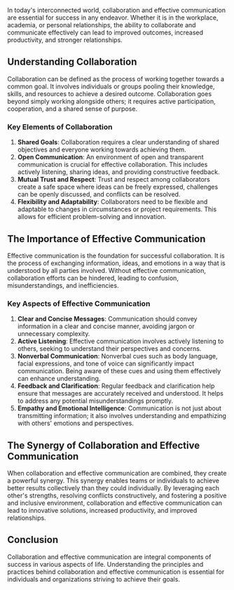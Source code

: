
In today's interconnected world, collaboration and effective communication are essential for success in any endeavor. Whether it is in the workplace, academia, or personal relationships, the ability to collaborate and communicate effectively can lead to improved outcomes, increased productivity, and stronger relationships.

Understanding Collaboration
---------------------------

Collaboration can be defined as the process of working together towards a common goal. It involves individuals or groups pooling their knowledge, skills, and resources to achieve a desired outcome. Collaboration goes beyond simply working alongside others; it requires active participation, cooperation, and a shared sense of purpose.

### Key Elements of Collaboration

1. **Shared Goals**: Collaboration requires a clear understanding of shared objectives and everyone working towards achieving them.
2. **Open Communication**: An environment of open and transparent communication is crucial for effective collaboration. This includes actively listening, sharing ideas, and providing constructive feedback.
3. **Mutual Trust and Respect**: Trust and respect among collaborators create a safe space where ideas can be freely expressed, challenges can be openly discussed, and conflicts can be resolved.
4. **Flexibility and Adaptability**: Collaborators need to be flexible and adaptable to changes in circumstances or project requirements. This allows for efficient problem-solving and innovation.

The Importance of Effective Communication
-----------------------------------------

Effective communication is the foundation for successful collaboration. It is the process of exchanging information, ideas, and emotions in a way that is understood by all parties involved. Without effective communication, collaboration efforts can be hindered, leading to confusion, misunderstandings, and inefficiencies.

### Key Aspects of Effective Communication

1. **Clear and Concise Messages**: Communication should convey information in a clear and concise manner, avoiding jargon or unnecessary complexity.
2. **Active Listening**: Effective communication involves actively listening to others, seeking to understand their perspectives and concerns.
3. **Nonverbal Communication**: Nonverbal cues such as body language, facial expressions, and tone of voice can significantly impact communication. Being aware of these cues and using them effectively can enhance understanding.
4. **Feedback and Clarification**: Regular feedback and clarification help ensure that messages are accurately received and understood. It helps to address any potential misunderstandings promptly.
5. **Empathy and Emotional Intelligence**: Communication is not just about transmitting information; it also involves understanding and empathizing with others' emotions and perspectives.

The Synergy of Collaboration and Effective Communication
--------------------------------------------------------

When collaboration and effective communication are combined, they create a powerful synergy. This synergy enables teams or individuals to achieve better results collectively than they could individually. By leveraging each other's strengths, resolving conflicts constructively, and fostering a positive and inclusive environment, collaboration and effective communication can lead to innovative solutions, increased productivity, and improved relationships.

Conclusion
----------

Collaboration and effective communication are integral components of success in various aspects of life. Understanding the principles and practices behind collaboration and effective communication is essential for individuals and organizations striving to achieve their goals.
